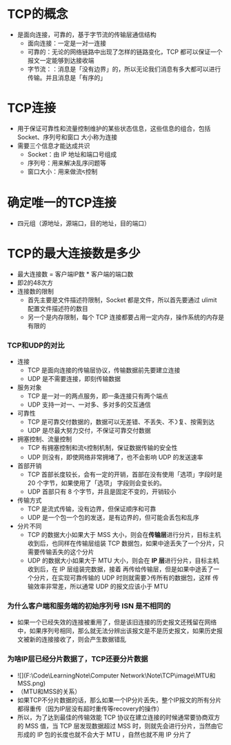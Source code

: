 # TCP的概念

- 是面向连接，可靠的，基于字节流的传输层通信结构
  - 面向连接：一定是一对一连接
  - 可靠的：⽆论的⽹络链路中出现了怎样的链路变化，TCP 都可以保证⼀个报⽂⼀定能够到达接收端
  - 字节流：：消息是「没有边界」的，所以⽆论我们消息有多⼤都可以进⾏传输。并且消息是「有序的」







# TCP连接

- ⽤于保证可靠性和流量控制维护的某些状态信息，这些信息的组合，包括Socket、序列号和窗⼝ ⼤⼩称为连接
- 需要三个信息才能达成共识
  - Socket：由 IP 地址和端⼝号组成 
  - 序列号：⽤来解决乱序问题等 
  - 窗⼝⼤⼩：⽤来做流ᰁ控制







# 确定唯一的TCP连接

- 四元组（源地址，源端口，目的地址，目的端口）







# TCP的最大连接数是多少

- 最大连接数 = 客户端IP数 * 客户端的端口数
- 即2的48次方
- 连接数的限制
  - ⾸先主要是⽂件描述符限制，Socket 都是⽂件，所以⾸先要通过 ulimit 配置⽂件描述符的数⽬
  - 另⼀个是内存限制，每个 TCP 连接都要占⽤⼀定内存，操作系统的内存是有限的







### TCP和UDP的对比

- 连接
  - TCP 是⾯向连接的传输层协议，传输数据前先要建⽴连接
  - UDP 是不需要连接，即刻传输数据
- 服务对象
  - TCP 是⼀对⼀的两点服务，即⼀条连接只有两个端点
  - UDP ⽀持⼀对⼀、⼀对多、多对多的交互通信
- 可靠性
  - TCP 是可靠交付数据的，数据可以⽆差错、不丢失、不᯿复、按需到达
  - UDP 是尽最⼤努⼒交付，不保证可靠交付数据
- 拥塞控制、流量控制
  - TCP 有拥塞控制和流ᰁ控制机制，保证数据传输的安全性
  - UDP 则没有，即使⽹络⾮常拥堵了，也不会影响 UDP 的发送速率
- ⾸部开销
  - TCP ⾸部⻓度较⻓，会有⼀定的开销，⾸部在没有使⽤「选项」字段时是 20 个字节，如果使⽤了「选项」 字段则会变⻓的。 
  - UDP ⾸部只有 8 个字节，并且是固定不变的，开销较⼩
- 传输⽅式
  - TCP 是流式传输，没有边界，但保证顺序和可靠
  - UDP 是⼀个包⼀个包的发送，是有边界的，但可能会丢包和乱序
- 分⽚不同 
  - TCP 的数据⼤⼩如果⼤于 MSS ⼤⼩，则会在**传输层**进⾏分⽚，⽬标主机收到后，也同样在传输层组装 TCP 数据包，如果中途丢失了⼀个分⽚，只需要传输丢失的这个分⽚
  - UDP 的数据⼤⼩如果⼤于 MTU ⼤⼩，则会在 **IP 层**进⾏分⽚，⽬标主机收到后，在 IP 层组装完数据，接着 再传给传输层，但是如果中途丢了⼀个分⽚，在实现可靠传输的 UDP 时则就需要᯿传所有的数据包，这样 传输效率⾮常差，所以通常 UDP 的报⽂应该⼩于 MTU







### 为什么客户端和服务端的初始序列号 ISN 是不相同的

- 如果⼀个已经失效的连接被重⽤了，但是该旧连接的历史报⽂还残留在⽹络中，如果序列号相同，那么就⽆法分辨出该报⽂是不是历史报⽂，如果历史报⽂被新的连接接收了，则会产⽣数据错乱







### 为啥IP层已经分片数据了，TCP还要分片数据

- ![](F:\Code\LearningNote\Computer Network\Note\TCP\image\MTU和MSS.png)
- （MTU和MSS的关系）
- 如果TCP不分片数据的话，那么如果一个IP分片丢失，整个IP报文的所有分片都得重传（因为IP层没有超时重传等recovery的操作）
- 所以，为了达到最佳的传输效能 TCP 协议在建⽴连接的时候通常要协商双⽅的 MSS 值，当 TCP 层发现数据超过 MSS 时，则就先会进⾏分⽚，当然由它形成的 IP 包的⻓度也就不会⼤于 MTU ，⾃然也就不⽤ IP 分片了